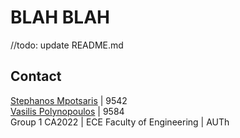 # BLAH BLAH 
//todo: update README.md





## Contact

[Stephanos Mpotsaris](https://github.com/Stebonacci)  | 9542 <br/>
[Vasilis Polynopoulos](https://github.com/oxymorovp) | 9584 <br/>
Group 1 CA2022 | ECE Faculty of Engineering | AUTh<br/> 